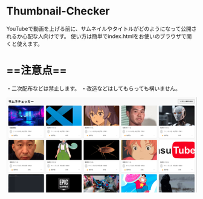 # Thumbnail-Checker

YouTubeで動画を上げる前に、サムネイルやタイトルがどのようになって公開されるか心配な人向けです。
使い方は簡単でindex.htmlをお使いのブラウザで開くと使えます。
# ==注意点==
・二次配布などは禁止します。
・改造などはしてもらっても構いません。

![ぼくの写真](r2r12.png)
